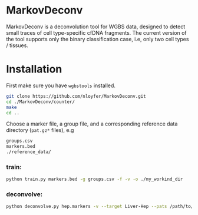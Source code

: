# MarkovDeconv

MarkovDeconv is a deconvolution tool for WGBS data, designed to detect small traces of cell type-specific cfDNA fragments.
The current version of the tool supports only the binary classification case, i.e, only two cell types / tissues.
# Installation
First make sure you have `wgbstools` installed.
```bash
git clone https://github.com/nloyfer/MarkovDeconv.git
cd ./MarkovDeconv/counter/
make
cd ..
```

Choose a marker file, a group file, and a corresponding reference data directory (`pat.gz*` files), e.g
```bash
groups.csv
markers.bed
./reference_data/
```

### train:
```bash
python train.py markers.bed -g groups.csv -f -v -o ./my_workind_dir
```

### deconvolve:
```bash
python deconvolve.py hep.markers -v --target Liver-Hep --pats /path/to/test/files/*pat.gz -o ./my_workind_dir
```

